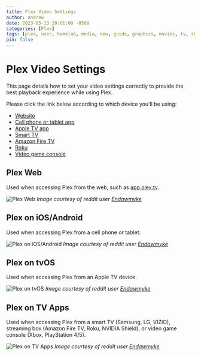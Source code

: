```yaml
---
title: Plex Video Settings
author: andrew
date: 2023-05-13 20:01:00 -0500
categories: [Plex]
tags: [plex, user, homelab, media, new, guide, graphics, movies, tv, shows, tv shows, music, libraries, overseerr, requests, quality]
pin: false
---
```


# Plex Video Settings

This page details how to set your video settings correctly to provide the best playback experience while using Plex.

Please click the link below according to which device you'll be using:
- [Website](#plex-web)
- [Cell phone or tablet app](#plex-on-iosandroid)
- [Apple TV app](#plex-on-tvos)
- [Smart TV](#plex-on-tv-apps)
- [Amazon Fire TV](https://docs.shaffer.network/posts/plex-video-settings/#plex-on-tv-apps)
- [Roku](https://docs.shaffer.network/posts/plex-video-settings/#plex-on-tv-apps)
- [Video game console](https://docs.shaffer.network/posts/plex-video-settings/#plex-on-tv-apps)

## Plex Web 

Used when accessing Plex from the web, such as [app.plex.tv](https://app.plex.tv/).

![Plex Web](https://i.imgur.com/xTAgRjU.jpg)
_Image courtesy of reddit user [Endawmyke](https://www.reddit.com/r/PleX/comments/mora8f/i_made_a_how_to_direct_play_1_page_guide_you_can/)_

## Plex on iOS/Android

Used when accessing Plex from a cell phone or tablet.

![Plex on iOS/Android](https://i.imgur.com/fpjN6tj.jpg)
_Image courtesy of reddit user [Endawmyke](https://www.reddit.com/r/PleX/comments/mora8f/i_made_a_how_to_direct_play_1_page_guide_you_can/)_

## Plex on tvOS

Used when accessing Plex from an Apple TV device.

![Plex on tvOS](https://i.imgur.com/NkA80Gw.jpg)
_Image courtesy of reddit user [Endawmyke](https://www.reddit.com/r/PleX/comments/mora8f/i_made_a_how_to_direct_play_1_page_guide_you_can/)_

## Plex on TV Apps

Used when accessing Plex from a smart TV (Samsung, LG, VIZIO), streaming box (Amazon Fire TV, Roku, NVIDIA Shield), or video game console (Xbox, PlayStation 4/5).

![Plex on TV Apps](https://i.imgur.com/tmbH6n2.jpg)
_Image courtesy of reddit user [Endawmyke](https://www.reddit.com/r/PleX/comments/mora8f/i_made_a_how_to_direct_play_1_page_guide_you_can/)_
